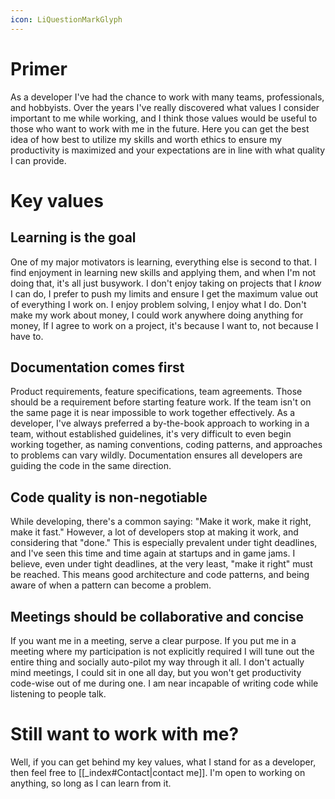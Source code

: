 ```yaml
---
icon: LiQuestionMarkGlyph
---
```

# Primer
As a developer I've had the chance to work with many teams, professionals, and hobbyists. Over the years I've really discovered what values I consider important to me while working, and I think those values would be useful to those who want to work with me in the future. 
Here you can get the best idea of how best to utilize my skills and worth ethics to ensure my productivity is maximized and your expectations are in line with what quality I can provide.
# Key values
## Learning is the goal
One of my major motivators is learning, everything else is second to that. I find enjoyment in learning new skills and applying them, and when I'm not doing that, it's all just busywork. I don't enjoy taking on projects that I *know* I can do, I prefer to push my limits and ensure I get the maximum value out of everything I work on.
I enjoy problem solving, I enjoy what I do. Don't make my work about money, I could work anywhere doing anything for money, If I agree to work on a project, it's because I want to, not because I have to.
## Documentation comes first
Product requirements, feature specifications, team agreements. Those should be a requirement before starting feature work. If the team isn't on the same page it is near impossible to work together effectively.
As a developer, I've always preferred a by-the-book approach to working in a team, without established guidelines, it's very difficult to even begin working together, as naming conventions, coding patterns, and approaches to problems can vary wildly. Documentation ensures all developers are guiding the code in the same direction.
## Code quality is non-negotiable
While developing, there's a common saying: "Make it work, make it right, make it fast." However, a lot of developers stop at making it work, and considering that "done." This is especially prevalent under tight deadlines, and I've seen this time and time again at startups and in game jams.
I believe, even under tight deadlines, at the very least, "make it right" must be reached. This means good architecture and code patterns, and being aware of when a pattern can become a problem.
## Meetings should be collaborative and concise
If you want me in a meeting, serve a clear purpose. If you put me in a meeting where my participation is not explicitly required I will tune out the entire thing and socially auto-pilot my way through it all.
I don't actually mind meetings, I could sit in one all day, but you won't get productivity code-wise out of me during one. I am near incapable of writing code while listening to people talk.
# Still want to work with me?
Well, if you can get behind my key values, what I stand for as a developer, then feel free to [[_index#Contact|contact me]]. I'm open to working on anything, so long as I can learn from it.